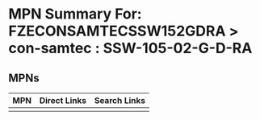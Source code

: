 



# MPN Summary For: FZECONSAMTECSSW152GDRA > con-samtec : SSW-105-02-G-D-RA

## MPNs
  

|MPN|Direct Links|Search Links|
| :--- | :--- | :--- |
||||
